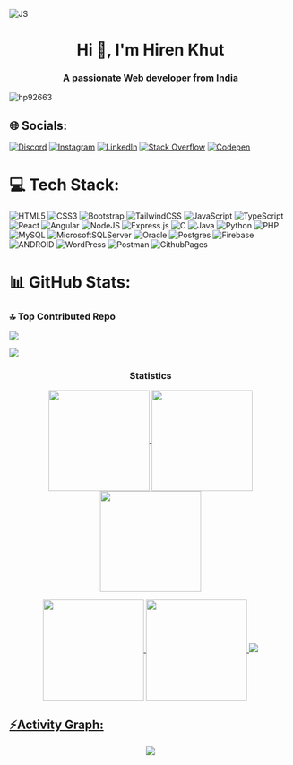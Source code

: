 ![JS](https://github.com/Hp92663/Hp92663/assets/88971001/aba6ff46-66d3-4083-8941-e8b4c7b0d259)


<h1 align="center">Hi 👋, I'm Hiren Khut</h1>
<h3 align="center">A passionate Web developer from India</h3>

<p align="left"> <img src="https://komarev.com/ghpvc/?username=hp92663&label=Profile%20views&color=0e75b6&style=flat" alt="hp92663" /> </p>

## 🌐 Socials:
[![Discord](https://img.shields.io/badge/Discord-%237289DA.svg?logo=discord&logoColor=white)](https://discord.gg/https://discord.gg/cYMKH2taPr) [![Instagram](https://img.shields.io/badge/Instagram-%23E4405F.svg?logo=Instagram&logoColor=white)](https://instagram.com/hiren_khut_92663?utm_source=qr&igshid=NGExMmI2YTkyZg%3D%3D) [![LinkedIn](https://img.shields.io/badge/LinkedIn-%230077B5.svg?logo=linkedin&logoColor=white)](https://linkedin.com/in/hiren-khut-638381244) [![Stack Overflow](https://img.shields.io/badge/-Stackoverflow-FE7A16?logo=stack-overflow&logoColor=white)](https://stackoverflow.com/users/22419288/hiren-khut) [![Codepen](https://img.shields.io/badge/Codepen-000000?style=for-the-badge&logo=codepen&logoColor=white)](https://codepen.io/Hiren-Khut) 

  # 💻 Tech Stack:

![HTML5](https://img.shields.io/badge/html5-%23E34F26.svg?style=flat-square&logo=html5&logoColor=white) ![CSS3](https://img.shields.io/badge/css3-%231572B6.svg?style=flat-square&logo=css3&logoColor=white)  ![Bootstrap](https://img.shields.io/badge/bootstrap-%238511FA.svg?style=flat-square&logo=bootstrap&logoColor=white)  ![TailwindCSS](https://img.shields.io/badge/tailwindcss-%2338B2AC.svg?style=flat-square&logo=tailwind-css&logoColor=white)  ![JavaScript](https://img.shields.io/badge/javascript-%23323330.svg?style=flat-square&logo=javascript&logoColor=%23F7DF1E)  ![TypeScript](https://img.shields.io/badge/typescript-%23007ACC.svg?style=flat-square&logo=typescript&logoColor=white) ![React](https://img.shields.io/badge/react-%2320232a.svg?style=flat-square&logo=react&logoColor=%2361DAFB)  ![Angular](https://img.shields.io/badge/angular-%23DD0031.svg?style=flat-square&logo=angular&logoColor=white)  ![NodeJS](https://img.shields.io/badge/node.js-6DA55F?style=flat-square&logo=node.js&logoColor=white)  ![Express.js](https://img.shields.io/badge/express.js-%23404d59.svg?style=flat-square&logo=express&logoColor=%2361DAFB)  ![C](https://img.shields.io/badge/c-%2300599C.svg?style=flat-square&logo=c&logoColor=white)  ![Java](https://img.shields.io/badge/java-%23ED8B00.svg?style=flat-square&logo=java&logoColor=white)  ![Python](https://img.shields.io/badge/python-3670A0?style=flat-square&logo=python&logoColor=ffdd54) ![PHP](https://img.shields.io/badge/php-%23777BB4.svg?style=flat-square&logo=php&logoColor=white)   ![MySQL](https://img.shields.io/badge/mysql-%2300000f.svg?style=flat-square&logo=mysql&logoColor=white)  ![MicrosoftSQLServer](https://img.shields.io/badge/Microsoft%20SQL%20Server-CC2927?style=flat-square&logo=microsoft%20sql%20server&logoColor=white) ![Oracle](https://img.shields.io/badge/Oracle-F80000?style=flat-square&logo=oracle&logoColor=white)   ![Postgres](https://img.shields.io/badge/postgres-%23316192.svg?style=flat-square&logo=postgresql&logoColor=white)  ![Firebase](https://img.shields.io/badge/Firebase-039BE5?style=flat-square&logo=Firebase&logoColor=white)  ![ANDROID](https://img.shields.io/badge/android-%2320232a.svg?style=flat-square&logo=android&logoColor=%a4c639)  ![WordPress](https://img.shields.io/badge/WordPress-%23117AC9.svg?style=flat-square&logo=WordPress&logoColor=white)  ![Postman](https://img.shields.io/badge/Postman-FF6C37?style=flat-square&logo=postman&logoColor=white) ![GithubPages](https://img.shields.io/badge/github%20pages-121013?style=flat-square&logo=github&logoColor=white) 




# 📊 GitHub Stats:

### 🔝 Top Contributed Repo

![](https://github-contributor-stats.vercel.app/api?username=Hp92663&limit=5&theme=dark&combine_all_yearly_contributions=true)


<img src="https://user-images.githubusercontent.com/73097560/115834477-dbab4500-a447-11eb-908a-139a6edaec5c.gif"><h3 align="center">Statistics</h3>
<div align="center">
<a href="https://github.com/Hp92663">
<img align="center" src="http://github-profile-summary-cards.vercel.app/api/cards/stats?username=Hp92663&theme=2077" height="180em" />
<img align="center" src="http://github-profile-summary-cards.vercel.app/api/cards/most-commit-language?username=Hp92663&theme=2077" height="180em" />
<img align="center" src="http://github-profile-summary-cards.vercel.app/api/cards/repos-per-language?username=Hp92663&theme=2077" height="180em" />
  
  
<p><img align="center" src="http://github-profile-summary-cards.vercel.app/api/cards/productive-time?username=Hp92663&theme=2077" height="180em" />
<img align="center" src="http://github-profile-summary-cards.vercel.app/api/cards/profile-details?username=Hp92663&theme=2077" height="180em" />
<img src="https://user-images.githubusercontent.com/73097560/115834477-dbab4500-a447-11eb-908a-139a6edaec5c.gif">
</p>
<h2 align="left">⚡Activity Graph:</h2>
<img align="center" src="https://github-readme-activity-graph.vercel.app/graph?username=Hp92663&theme=react"/>
